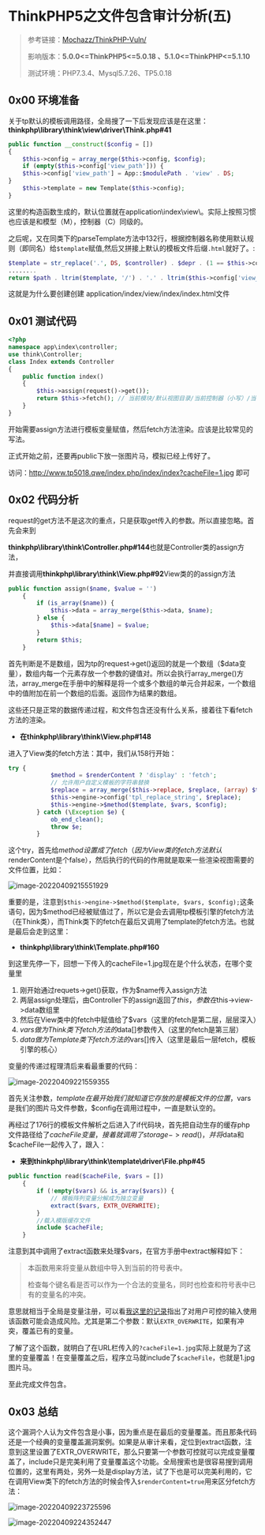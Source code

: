 # ThinkPHP5之文件包含审计分析(五)

>   参考链接：[Mochazz/ThinkPHP-Vuln/](https://github.com/Mochazz/ThinkPHP-Vuln/blob/master/ThinkPHP5/ThinkPHP5%E6%BC%8F%E6%B4%9E%E5%88%86%E6%9E%90%E4%B9%8B%E6%96%87%E4%BB%B6%E5%8C%85%E5%90%AB7.md)
>
>   影响版本：**5.0.0<=ThinkPHP5<=5.0.18 、5.1.0<=ThinkPHP<=5.1.10**
>
>   测试环境：PHP7.3.4、Mysql5.7.26、TP5.0.18

## 0x00 环境准备

关于tp默认的模板调用路径，全局搜了一下后发现应该是在这里：
**thinkphp\library\think\view\driver\Think.php#41**

```php
public function __construct($config = [])
{
	$this->config = array_merge($this->config, $config);
	if (empty($this->config['view_path'])) {
	$this->config['view_path'] = App::$modulePath . 'view' . DS;
}
	$this->template = new Template($this->config);
}
```

这里的构造函数生成的，默认位置就在application\index\view\。实际上按照习惯也应该是和模型（M），控制器（C）同级的。

之后呢，又在同类下的parseTemplate方法中132行，根据控制器名称使用默认规则（即同名）给`$template`赋值,然后又拼接上默认的模板文件后缀`.html`就好了。:

```php
$template = str_replace('.', DS, $controller) . $depr . (1 == $this->config['auto_rule'] ? Loader::parseName($request->action(true)) : $request->action());
........
return $path . ltrim($template, '/') . '.' . ltrim($this->config['view_suffix'], '.');
```

这就是为什么要创建创建 application/index/view/index/index.html文件

## 0x01 测试代码

```php
<?php
namespace app\index\controller;
use think\Controller;
class Index extends Controller
{
    public function index()
    {
        $this->assign(request()->get());
        return $this->fetch(); // 当前模块/默认视图目录/当前控制器（小写）/当前操作（小写）.html
    }
}
```

开始需要assign方法进行模板变量赋值，然后fetch方法渲染。应该是比较常见的写法。

正式开始之前，还要再public下放一张图片马，模拟已经上传好了。

访问：http://www.tp5018.qwe/index.php/index/index?cacheFile=1.jpg 即可

## 0x02 代码分析

request的get方法不是这次的重点，只是获取get传入的参数。所以直接忽略。首先会来到

**thinkphp\library\think\Controller.php#144**也就是Controller类的assign方法，

并直接调用**thinkphp\library\think\View.php#92**View类的的assign方法

```php
public function assign($name, $value = '')
    {
        if (is_array($name)) {
            $this->data = array_merge($this->data, $name);
        } else {
            $this->data[$name] = $value;
        }
        return $this;
    }
```

首先判断是不是数组，因为tp的request->get()返回的就是一个数组（$data变量），数组内每一个元素存放一个参数的键值对。所以会执行array_merge()方法，array_merge在手册中的解释是将一个或多个数组的单元合并起来，一个数组中的值附加在前一个数组的后面。返回作为结果的数组。

这些还只是正常的数据传递过程，和文件包含还没有什么关系，接着往下看fetch方法的渲染。

-   **在thinkphp\library\think\View.php#148**

进入了View类的fetch方法：其中，我们从158行开始：

```php
try {
            $method = $renderContent ? 'display' : 'fetch';
            // 允许用户自定义模板的字符串替换
            $replace = array_merge($this->replace, $replace, (array) $this->engine->config('tpl_replace_string'));
            $this->engine->config('tpl_replace_string', $replace);
            $this->engine->$method($template, $vars, $config);
        } catch (\Exception $e) {
            ob_end_clean();
            throw $e;
        }
```

这个try，首先给$method设置成了fetch（因为View类的fetch方法默认$renderContent是个false），然后执行的代码的作用就是取来一些渲染视图需要的文件位置，比如：

![image-20220409215551929](https://user-images.githubusercontent.com/68197734/162579100-e2e7c895-6208-4835-999f-f39bc4d155c3.png)

重要的是，注意到`$this->engine->$method($template, $vars, $config);`这条语句，因为$method已经被赋值过了，所以它是会去调用tp模板引擎的fetch方法（在Think类），而Think类下的fetch在最后又调用了template的fetch方法。也就是最后会走到这里：

-   **thinkphp\library\think\Template.php#160**

到这里先停一下，回想一下传入的cacheFile=1.jpg现在是个什么状态，在哪个变量里

1.   刚开始通过requets->get()获取，作为$name传入assign方法
2.   两层assign处理后，由Controller下的assign返回了$this，参数在$this->view->data数组里
3.   然后在View类中的fetch中赋值给了$vars（这里的fetch是第二层，层层深入）
4.   $vars 做为 Think类下fetch方法的$data[]参数传入（这里的fetch是第三层）
5.   $data 做为Template类下fetch方法的$vars[]传入（这里是最后一层fetch，模板引擎的核心）

变量的传递过程理清后来看最重要的代码：

![image-20220409221559355](https://user-images.githubusercontent.com/68197734/162579108-1d5067d4-3b4e-4f49-a4f6-33a6231473ef.png)

首先关注参数，$template在最开始我们就知道它存放的是模板文件的位置，$vars是我们的图片马文件参数，$config在调用过程中，一直是默认空的。

再经过了176行的模板文件解析之后进入了if代码块，首先把自动生存的缓存php文件路径给了$cacheFile变量，接着就调用了storage->read()，并将$data和$cacheFile一起传入了，跟入：

-   **来到thinkphp\library\think\template\driver\File.php#45**

```php
public function read($cacheFile, $vars = [])
    {
        if (!empty($vars) && is_array($vars)) {
            // 模板阵列变量分解成为独立变量
            extract($vars, EXTR_OVERWRITE);
        }
        //载入模版缓存文件
        include $cacheFile;
    }
```

注意到其中调用了extract函数来处理$vars，在官方手册中extract解释如下：

>   本函数用来将变量从数组中导入到当前的符号表中。
>
>   检查每个键名看是否可以作为一个合法的变量名，同时也检查和符号表中已有的变量名的冲突。 

意思就相当于全局是变量注册，可以看[我这里的记录](https://github.com/lu2ker/PHP-Code/blob/main/%E5%8F%AF%E8%83%BD%E8%A2%AB%E5%88%A9%E7%94%A8%E7%9A%84%E5%87%BD%E6%95%B0.md#extract)指出了对用户可控的输入使用该函数可能会造成风险。尤其是第二个参数：默认`EXTR_OVERWRITE`，如果有冲突，覆盖已有的变量。

了解了这个函数，就明白了在URL栏传入的`?cacheFile=1.jpg`实际上就是为了这里的变量覆盖！在变量覆盖之后，程序立马就include了`$cacheFile`，也就是1.jpg图片马。

至此完成文件包含。

## 0x03 总结

这个漏洞个人认为文件包含是小事，因为重点是在最后的变量覆盖。而且那条代码还是一个经典的变量覆盖漏洞案例。如果是从审计来看，定位到extract函数，注意到这里设置了EXTR_OVERWRITE，那么只要第一个参数可控就可以完成变量覆盖了，include只是完美利用了变量覆盖这个功能。全局搜索也是很容易搜到调用位置的，这里有两处，另外一处是display方法，试了下也是可以完美利用的，它在调用View类下的fetch方法的时候会传入`$renderContent=true`用来区分fetch方法：

![image-20220409223725596](https://user-images.githubusercontent.com/68197734/162579116-d4cdca72-548f-4b2a-b3f7-8d6ac1d0f9b3.png)

![image-20220409224352447](https://user-images.githubusercontent.com/68197734/162579118-4880e626-25f6-40d9-8a49-80a9c011460e.png)

